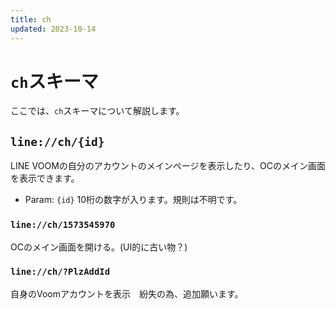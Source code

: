```yaml
---
title: ch
updated: 2023-10-14
---
```

# `ch`スキーマ
ここでは、`ch`スキーマについて解説します。

## `line://ch/{id}`
LINE VOOMの自分のアカウントのメインページを表示したり、OCのメイン画面を表示できます。
- Param: `{id}` 10桁の数字が入ります。規則は不明です。

### `line://ch/1573545970`
OCのメイン画面を開ける。(UI的に古い物？)

### `line://ch/?PlzAddId`
自身のVoomアカウントを表示　紛失の為、追加願います。


